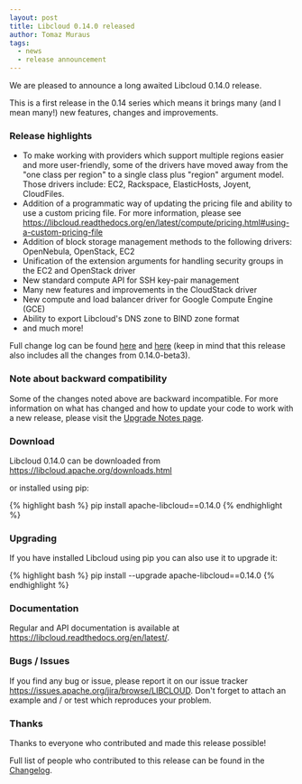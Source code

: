 ```yaml
---
layout: post
title: Libcloud 0.14.0 released
author: Tomaz Muraus
tags:
  - news
  - release announcement
---
```


We are pleased to announce a long awaited Libcloud 0.14.0 release.

This is a first release in the 0.14 series which means it brings many
(and I mean many!) new features, changes and improvements.

### Release highlights

* To make working with providers which support multiple regions easier and
  more user-friendly, some of the drivers have moved away from the "one
  class per region" to a single class plus "region" argument model. Those
  drivers include: EC2, Rackspace, ElasticHosts, Joyent, CloudFiles.
* Addition of a programmatic way of updating the pricing file and ability
  to use a custom pricing file. For more information, please see
  https://libcloud.readthedocs.org/en/latest/compute/pricing.html#using-a-custom-pricing-file
* Addition of block storage management methods to the following drivers:
  OpenNebula, OpenStack, EC2
* Unification of the extension arguments for handling security groups in
  the EC2 and OpenStack driver
* New standard compute API for SSH key-pair management
* Many new features and improvements in the CloudStack driver
* New compute and load balancer driver for Google Compute Engine (GCE)
* Ability to export Libcloud's DNS zone to BIND zone format
* and much more!

Full change log can be found [here][4] and [here][2] (keep in mind that this
release also includes all the changes from 0.14.0-beta3).

### Note about backward compatibility

Some of the changes noted above are backward incompatible. For more
information on what has changed and how to update your code to work with
a new release, please visit the [Upgrade Notes page][3].

### Download

Libcloud 0.14.0 can be downloaded from
<https://libcloud.apache.org/downloads.html>

or installed using pip:

{% highlight bash %}
pip install apache-libcloud==0.14.0
{% endhighlight %}

### Upgrading

If you have installed Libcloud using pip you can also use it to upgrade it:

{% highlight bash %}
pip install --upgrade apache-libcloud==0.14.0
{% endhighlight %}

### Documentation

Regular and API documentation is available at
<https://libcloud.readthedocs.org/en/latest/>.

### Bugs / Issues

If you find any bug or issue, please report it on our issue tracker
<https://issues.apache.org/jira/browse/LIBCLOUD>. Don't forget to attach an
example and / or test which reproduces your problem.

### Thanks

Thanks to everyone who contributed and made this release possible!

Full list of people who contributed to this release can be found in the
[Changelog][2].

[1]: http://mail-archives.us.apache.org/mod_mbox/www-announce/201312.mbox/%3CCAJMHEmJSMN071Xfv8ikLepH_KY-Mkm48e2Qe02FqqFtQaCtfsA@mail.gmail.com%3E
[2]: https://libcloud.readthedocs.org/en/latest/changelog.html#changes-with-apache-libcloud-0-14-0
[3]: https://libcloud.readthedocs.org/en/latest/upgrade_notes.html#libcloud-0-14-0
[4]: https://libcloud.readthedocs.org/en/latest/changelog.html#changes-with-apache-libcloud-0-14-0-beta3
